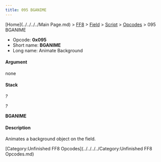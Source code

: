 ```yaml
---
title: 095 BGANIME
---
```


[Home](../../../../Main Page.md) > [FF8](../../../../FF8.md) > [Field](../../../Field.md) > [Script](../../Script.md) > [Opcodes](../Opcodes.md) > 095 BGANIME

-   Opcode: **0x095**
-   Short name: **BGANIME**
-   Long name: Animate Background

#### Argument

none

#### Stack

  
*?*

*?*

**BGANIME**

#### Description

Animates a background object on the field.

[Category:Unfinished FF8 Opcodes](../../../../Category:Unfinished FF8 Opcodes.md)
